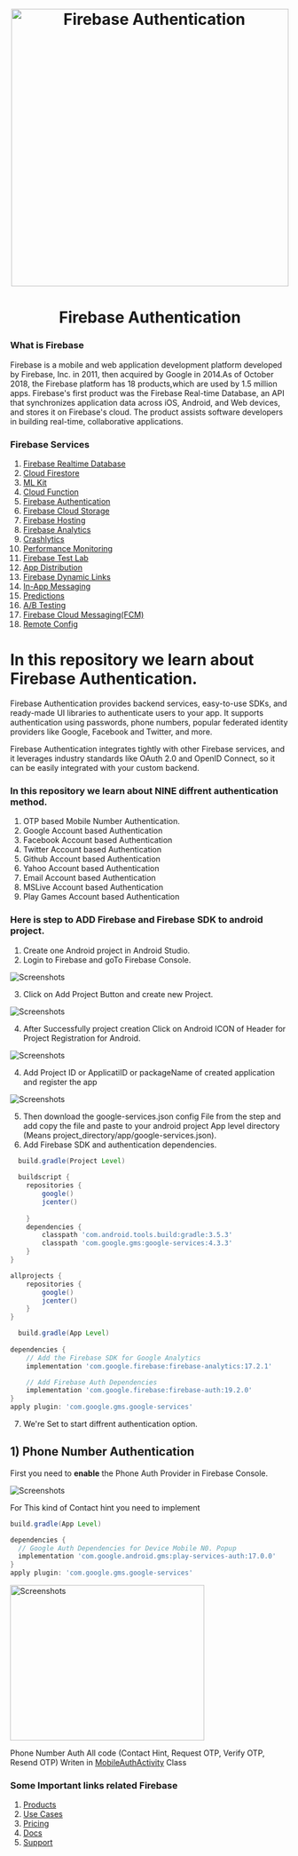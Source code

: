 <h1 align="center">
  <br>
  <a href="https://firebase.google.com/products/auth/"><img src="https://github.com/deepakgupta7403/FirebaseAuth-Example/blob/master/app/src/main/res/drawable/firebase_auth.png" alt="Firebase Authentication" width="500"></a>
</h1>
<h1 align="center">Firebase Authentication</h1>

### What is Firebase
Firebase is a mobile and web application development platform developed by Firebase, Inc. in 2011, then acquired by Google in 2014.As of October 2018, the Firebase platform has 18 products,which are used by 1.5 million apps.
Firebase's first product was the Firebase Real-time Database, an API that synchronizes application data across iOS, Android, and Web devices, and stores it on Firebase's cloud. The product assists software developers in building real-time, collaborative applications.

### Firebase Services
  1. [Firebase Realtime Database](https://firebase.google.com/products/realtime-database/)
  2. [Cloud Firestore](https://firebase.google.com/products/firestore/)
  3. [ML Kit](https://firebase.google.com/products/ml-kit/)
  4. [Cloud Function](https://firebase.google.com/products/functions/)
  5. [Firebase Authentication](https://firebase.google.com/products/auth/)
  6. [Firebase Cloud Storage](https://firebase.google.com/products/storage/)
  7. [Firebase Hosting](https://firebase.google.com/products/hosting/)
  8. [Firebase Analytics](https://firebase.google.com/products/analytics/)
  9. [Crashlytics](https://firebase.google.com/products/crashlytics/)
  10. [Performance Monitoring](https://firebase.google.com/products/performance/)
  11. [Firebase Test Lab](https://firebase.google.com/products/test-lab/)
  12. [App Distribution](https://firebase.google.com/products/app-distribution/)
  13. [Firebase Dynamic Links](https://firebase.google.com/products/dynamic-links/)
  14. [In-App Messaging](https://firebase.google.com/products/in-app-messaging/)
  15. [Predictions](https://firebase.google.com/products/predictions/)
  16. [A/B Testing](https://firebase.google.com/products/ab-testing/)
  17. [Firebase Cloud Messaging(FCM)](https://firebase.google.com/products/cloud-messaging/)
  18. [Remote Config](https://firebase.google.com/products/remote-config/)
  
 # In this repository we learn about Firebase Authentication.
 <p>Firebase Authentication provides backend services, easy-to-use SDKs, and ready-made UI libraries to authenticate users to your app. It supports authentication using passwords, phone numbers, popular federated identity providers like Google, Facebook and Twitter, and more.

Firebase Authentication integrates tightly with other Firebase services, and it leverages industry standards like OAuth 2.0 and OpenID Connect, so it can be easily integrated with your custom backend.</p>

### In this repository we learn about NINE diffrent authentication method.</p>
  1. OTP based Mobile Number Authentication.
  2. Google Account based Authentication
  3. Facebook Account based Authentication
  4. Twitter Account based Authentication
  5. Github Account based Authentication
  6. Yahoo Account based Authentication
  7. Email Account based Authentication
  8. MSLive Account based Authentication
  9. Play Games Account based Authentication

### Here is step to ADD Firebase and Firebase SDK to android project.
  1. Create one Android project in Android Studio. 
  2. Login to Firebase and goTo Firebase Console.
  <p ><img src="assets/image/firebase_console.png" alt="Screenshots"/></p>
  
  3. Click on Add Project Button and create new Project.
  <p ><img src="assets/image/project_creation.png" alt="Screenshots"/></p>
 
  4. After Successfully project creation Click on Android ICON of Header for Project Registration for Android.
  <p ><img src="assets/image/firebase_regi.jpg" alt="Screenshots"/></p>
  
  4. Add Project ID or ApplicatiID or packageName of created application and register the app 
  <p ><img src="assets/image/firebasejson_regi.jpg" alt="Screenshots"/></p>
  
  5. Then download the google-services.json config File from the step and add copy the file and paste to your android project App level directory (Means project_directory/app/google-services.json).
  6. Add Firebase SDK and authentication dependencies.
  
```gradle
  build.gradle(Project Level)
  
  buildscript {
    repositories {
        google()
        jcenter()
        
    }
    dependencies {
        classpath 'com.android.tools.build:gradle:3.5.3'
        classpath 'com.google.gms:google-services:4.3.3'
    }
}

allprojects {
    repositories {
        google()
        jcenter()
    }
}
```

```gradle
  build.gradle(App Level)
  
dependencies {
    // Add the Firebase SDK for Google Analytics
    implementation 'com.google.firebase:firebase-analytics:17.2.1'                                  

    // Add Firebase Auth Dependencies
    implementation 'com.google.firebase:firebase-auth:19.2.0' 
}
apply plugin: 'com.google.gms.google-services'
```
7. We're Set to start diffrent authentication option.

## 1) Phone Number Authentication
First you need to **enable** the Phone Auth Provider in Firebase Console. 
<p ><img src="assets/image/enable_mobile_auth.png" alt="Screenshots"/></p>

<p>
  
  For This kind of Contact hint you need to implement
  ```gradle
  build.gradle(App Level)
  
dependencies {
    // Google Auth Dependencies for Device Mobile N0. Popup
    implementation 'com.google.android.gms:play-services-auth:17.0.0' 
}
apply plugin: 'com.google.gms.google-services'
```

<img src="assets/image/contact_hint.png" alt="Screenshots" width="350" height="280"/>
</p>

Phone Number Auth All code (Contact Hint, Request OTP, Verify OTP, Resend OTP) Writen in [MobileAuthActivity](https://github.com/deepakgupta7403/FirebaseAuth-Example/blob/master/app/src/main/java/com/example/firebaseauthexample/activity/MobileAuthActivity.java) Class
  
 ### Some Important links related Firebase
  1. [Products](https://firebase.google.com/products)
  2. [Use Cases](https://firebase.google.com/use-cases)
  3. [Pricing](https://firebase.google.com/pricing)
  4. [Docs](https://firebase.google.com/docs)
  5. [Support](https://firebase.google.com/support)

